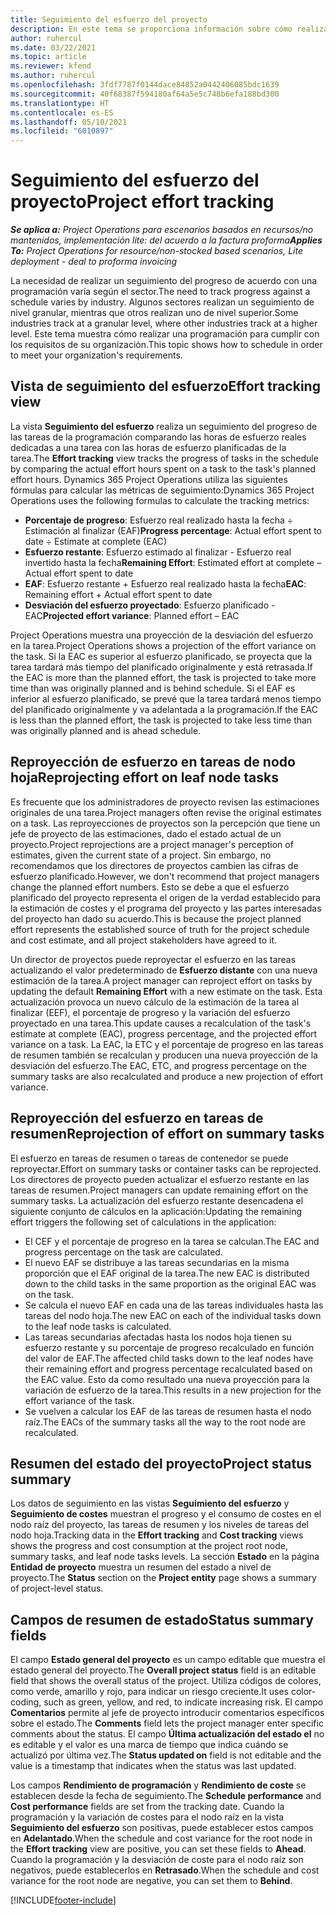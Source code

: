 ```yaml
---
title: Seguimiento del esfuerzo del proyecto
description: En este tema se proporciona información sobre cómo realizar un seguimiento de esfuerzo en el progreso y el progreso del trabajo.
author: ruhercul
ms.date: 03/22/2021
ms.topic: article
ms.reviewer: kfend
ms.author: ruhercul
ms.openlocfilehash: 3fdf7787f0144dace84852a0442406085bdc1639
ms.sourcegitcommit: 40f68387f594180af64a5e5c748b6efa188bd300
ms.translationtype: HT
ms.contentlocale: es-ES
ms.lasthandoff: 05/10/2021
ms.locfileid: "6010897"
---
```

# <a name="project-effort-tracking"></a><span data-ttu-id="ea8ff-103">Seguimiento del esfuerzo del proyecto</span><span class="sxs-lookup"><span data-stu-id="ea8ff-103">Project effort tracking</span></span>

<span data-ttu-id="ea8ff-104">_**Se aplica a:** Project Operations para escenarios basados en recursos/no mantenidos, implementación lite: del acuerdo a la factura proforma_</span><span class="sxs-lookup"><span data-stu-id="ea8ff-104">_**Applies To:** Project Operations for resource/non-stocked based scenarios, Lite deployment - deal to proforma invoicing_</span></span>

<span data-ttu-id="ea8ff-105">La necesidad de realizar un seguimiento del progreso de acuerdo con una programación varía según el sector.</span><span class="sxs-lookup"><span data-stu-id="ea8ff-105">The need to track progress against a schedule varies by industry.</span></span> <span data-ttu-id="ea8ff-106">Algunos sectores realizan un seguimiento de nivel granular, mientras que otros realizan uno de nivel superior.</span><span class="sxs-lookup"><span data-stu-id="ea8ff-106">Some industries track at a granular level, where other industries track at a higher level.</span></span> <span data-ttu-id="ea8ff-107">Este tema muestra cómo realizar una programación para cumplir con los requisitos de su organización.</span><span class="sxs-lookup"><span data-stu-id="ea8ff-107">This topic shows how to schedule in order to meet your organization's requirements.</span></span>

## <a name="effort-tracking-view"></a><span data-ttu-id="ea8ff-108">Vista de seguimiento del esfuerzo</span><span class="sxs-lookup"><span data-stu-id="ea8ff-108">Effort tracking view</span></span>

<span data-ttu-id="ea8ff-109">La vista **Seguimiento del esfuerzo** realiza un seguimiento del progreso de las tareas de la programación comparando las horas de esfuerzo reales dedicadas a una tarea con las horas de esfuerzo planificadas de la tarea.</span><span class="sxs-lookup"><span data-stu-id="ea8ff-109">The **Effort tracking** view tracks the progress of tasks in the schedule by comparing the actual effort hours spent on a task to the task's planned effort hours.</span></span> <span data-ttu-id="ea8ff-110">Dynamics 365 Project Operations utiliza las siguientes fórmulas para calcular las métricas de seguimiento:</span><span class="sxs-lookup"><span data-stu-id="ea8ff-110">Dynamics 365 Project Operations uses the following formulas to calculate the tracking metrics:</span></span>

- <span data-ttu-id="ea8ff-111">**Porcentaje de progreso**: Esfuerzo real realizado hasta la fecha ÷ Estimación al finalizar (EAF)</span><span class="sxs-lookup"><span data-stu-id="ea8ff-111">**Progress percentage**: Actual effort spent to date ÷ Estimate at complete (EAC)</span></span> 
- <span data-ttu-id="ea8ff-112">**Esfuerzo restante**: Esfuerzo estimado al finalizar - Esfuerzo real invertido hasta la fecha</span><span class="sxs-lookup"><span data-stu-id="ea8ff-112">**Remaining Effort**: Estimated effort at complete – Actual effort spent to date</span></span> 
- <span data-ttu-id="ea8ff-113">**EAF**: Esfuerzo restante + Esfuerzo real realizado hasta la fecha</span><span class="sxs-lookup"><span data-stu-id="ea8ff-113">**EAC**: Remaining effort + Actual effort spent to date</span></span> 
- <span data-ttu-id="ea8ff-114">**Desviación del esfuerzo proyectado**: Esfuerzo planificado - EAC</span><span class="sxs-lookup"><span data-stu-id="ea8ff-114">**Projected effort variance**: Planned effort – EAC</span></span>

<span data-ttu-id="ea8ff-115">Project Operations muestra una proyección de la desviación del esfuerzo en la tarea.</span><span class="sxs-lookup"><span data-stu-id="ea8ff-115">Project Operations shows a projection of the effort variance on the task.</span></span> <span data-ttu-id="ea8ff-116">Si la EAC es superior al esfuerzo planificado, se proyecta que la tarea tardará más tiempo del planificado originalmente y está retrasada.</span><span class="sxs-lookup"><span data-stu-id="ea8ff-116">If the EAC is more than the planned effort, the task is projected to take more time than was originally planned and is behind schedule.</span></span> <span data-ttu-id="ea8ff-117">Si el EAF es inferior al esfuerzo planificado, se prevé que la tarea tardará menos tiempo del planificado originalmente y va adelantada a la programación.</span><span class="sxs-lookup"><span data-stu-id="ea8ff-117">If the EAC is less than the planned effort, the task is projected to take less time than was originally planned and is ahead schedule.</span></span>

## <a name="reprojecting-effort-on-leaf-node-tasks"></a><span data-ttu-id="ea8ff-118">Reproyección de esfuerzo en tareas de nodo hoja</span><span class="sxs-lookup"><span data-stu-id="ea8ff-118">Reprojecting effort on leaf node tasks</span></span>

<span data-ttu-id="ea8ff-119">Es frecuente que los administradores de proyecto revisen las estimaciones originales de una tarea.</span><span class="sxs-lookup"><span data-stu-id="ea8ff-119">Project managers often revise the original estimates on a task.</span></span> <span data-ttu-id="ea8ff-120">Las reproyecciones de proyectos son la percepción que tiene un jefe de proyecto de las estimaciones, dado el estado actual de un proyecto.</span><span class="sxs-lookup"><span data-stu-id="ea8ff-120">Project reprojections are a project manager's perception of estimates, given the current state of a project.</span></span> <span data-ttu-id="ea8ff-121">Sin embargo, no recomendamos que los directores de proyectos cambien las cifras de esfuerzo planificado.</span><span class="sxs-lookup"><span data-stu-id="ea8ff-121">However, we don't recommend that project managers change the planned effort numbers.</span></span> <span data-ttu-id="ea8ff-122">Esto se debe a que el esfuerzo planificado del proyecto representa el origen de la verdad establecido para la estimación de costes y el programa del proyecto y las partes interesadas del proyecto han dado su acuerdo.</span><span class="sxs-lookup"><span data-stu-id="ea8ff-122">This is because the project planned effort represents the established source of truth for the project schedule and cost estimate, and all project stakeholders have agreed to it.</span></span>

<span data-ttu-id="ea8ff-123">Un director de proyectos puede reproyectar el esfuerzo en las tareas actualizando el valor predeterminado de **Esfuerzo distante** con una nueva estimación de la tarea.</span><span class="sxs-lookup"><span data-stu-id="ea8ff-123">A project manager can reproject effort on tasks by updating the default **Remaining Effort** with a new estimate on the task.</span></span> <span data-ttu-id="ea8ff-124">Esta actualización provoca un nuevo cálculo de la estimación de la tarea al finalizar (EEF), el porcentaje de progreso y la variación del esfuerzo proyectado en una tarea.</span><span class="sxs-lookup"><span data-stu-id="ea8ff-124">This update causes a recalculation of the task's estimate at complete (EAC), progress percentage, and the projected effort variance on a task.</span></span> <span data-ttu-id="ea8ff-125">La EAC, la ETC y el porcentaje de progreso en las tareas de resumen también se recalculan y producen una nueva proyección de la desviación del esfuerzo.</span><span class="sxs-lookup"><span data-stu-id="ea8ff-125">The EAC, ETC, and progress percentage on the summary tasks are also recalculated and produce a new projection of effort variance.</span></span>

## <a name="reprojection-of-effort-on-summary-tasks"></a><span data-ttu-id="ea8ff-126">Reproyección del esfuerzo en tareas de resumen</span><span class="sxs-lookup"><span data-stu-id="ea8ff-126">Reprojection of effort on summary tasks</span></span>

<span data-ttu-id="ea8ff-127">El esfuerzo en tareas de resumen o tareas de contenedor se puede reproyectar.</span><span class="sxs-lookup"><span data-stu-id="ea8ff-127">Effort on summary tasks or container tasks can be reprojected.</span></span> <span data-ttu-id="ea8ff-128">Los directores de proyecto pueden actualizar el esfuerzo restante en las tareas de resumen.</span><span class="sxs-lookup"><span data-stu-id="ea8ff-128">Project managers can update remaining effort on the summary tasks.</span></span> <span data-ttu-id="ea8ff-129">La actualización del esfuerzo restante desencadena el siguiente conjunto de cálculos en la aplicación:</span><span class="sxs-lookup"><span data-stu-id="ea8ff-129">Updating the remaining effort triggers the following set of calculations in the application:</span></span>

- <span data-ttu-id="ea8ff-130">El CEF y el porcentaje de progreso en la tarea se calculan.</span><span class="sxs-lookup"><span data-stu-id="ea8ff-130">The EAC and progress percentage on the task are calculated.</span></span>
- <span data-ttu-id="ea8ff-131">El nuevo EAF se distribuye a las tareas secundarias en la misma proporción que el EAF original de la tarea.</span><span class="sxs-lookup"><span data-stu-id="ea8ff-131">The new EAC is distributed down to the child tasks in the same proportion as the original EAC was on the task.</span></span>
- <span data-ttu-id="ea8ff-132">Se calcula el nuevo EAF en cada una de las tareas individuales hasta las tareas del nodo hoja.</span><span class="sxs-lookup"><span data-stu-id="ea8ff-132">The new EAC on each of the individual tasks down to the leaf node tasks is calculated.</span></span> 
- <span data-ttu-id="ea8ff-133">Las tareas secundarias afectadas hasta los nodos hoja tienen su esfuerzo restante y su porcentaje de progreso recalculado en función del valor de EAF.</span><span class="sxs-lookup"><span data-stu-id="ea8ff-133">The affected child tasks down to the leaf nodes have their remaining effort and progress percentage recalculated based on the EAC value.</span></span> <span data-ttu-id="ea8ff-134">Esto da como resultado una nueva proyección para la variación de esfuerzo de la tarea.</span><span class="sxs-lookup"><span data-stu-id="ea8ff-134">This results in a new projection for the effort variance of the task.</span></span> 
- <span data-ttu-id="ea8ff-135">Se vuelven a calcular los EAF de las tareas de resumen hasta el nodo raíz.</span><span class="sxs-lookup"><span data-stu-id="ea8ff-135">The EACs of the summary tasks all the way to the root node are recalculated.</span></span>


## <a name="project-status-summary"></a><span data-ttu-id="ea8ff-136">Resumen del estado del proyecto</span><span class="sxs-lookup"><span data-stu-id="ea8ff-136">Project status summary</span></span>

<span data-ttu-id="ea8ff-137">Los datos de seguimiento en las vistas **Seguimiento del esfuerzo** y **Seguimiento de costes** muestran el progreso y el consumo de costes en el nodo raíz del proyecto, las tareas de resumen y los niveles de tareas del nodo hoja.</span><span class="sxs-lookup"><span data-stu-id="ea8ff-137">Tracking data in the **Effort tracking** and **Cost tracking** views shows the progress and cost consumption at the project root node, summary tasks, and leaf node tasks levels.</span></span> <span data-ttu-id="ea8ff-138">La sección **Estado** en la página **Entidad de proyecto** muestra un resumen del estado a nivel de proyecto.</span><span class="sxs-lookup"><span data-stu-id="ea8ff-138">The **Status** section on the **Project entity** page shows a summary of project-level status.</span></span>

## <a name="status-summary-fields"></a><span data-ttu-id="ea8ff-139">Campos de resumen de estado</span><span class="sxs-lookup"><span data-stu-id="ea8ff-139">Status summary fields</span></span>

<span data-ttu-id="ea8ff-140">El campo **Estado general del proyecto** es un campo editable que muestra el estado general del proyecto.</span><span class="sxs-lookup"><span data-stu-id="ea8ff-140">The **Overall project status** field is an editable field that shows the overall status of the project.</span></span> <span data-ttu-id="ea8ff-141">Utiliza códigos de colores, como verde, amarillo y rojo, para indicar un riesgo creciente.</span><span class="sxs-lookup"><span data-stu-id="ea8ff-141">It uses color-coding, such as green, yellow, and red, to indicate increasing risk.</span></span> <span data-ttu-id="ea8ff-142">El campo **Comentarios** permite al jefe de proyecto introducir comentarios específicos sobre el estado.</span><span class="sxs-lookup"><span data-stu-id="ea8ff-142">The **Comments** field lets the project manager enter specific comments about the status.</span></span> <span data-ttu-id="ea8ff-143">El campo **Última actualización del estado el** no es editable y el valor es una marca de tiempo que indica cuándo se actualizó por última vez.</span><span class="sxs-lookup"><span data-stu-id="ea8ff-143">The **Status updated on** field is not editable and the value is a timestamp that indicates when the status was last updated.</span></span>

<span data-ttu-id="ea8ff-144">Los campos **Rendimiento de programación** y **Rendimiento de coste** se establecen desde la fecha de seguimiento.</span><span class="sxs-lookup"><span data-stu-id="ea8ff-144">The **Schedule performance** and **Cost performance** fields are set from the tracking date.</span></span> <span data-ttu-id="ea8ff-145">Cuando la programación y la variación de costes para el nodo raíz en la vista **Seguimiento del esfuerzo** son positivas, puede establecer estos campos en **Adelantado**.</span><span class="sxs-lookup"><span data-stu-id="ea8ff-145">When the schedule and cost variance for the root node in the **Effort tracking** view are positive, you can set these fields to **Ahead**.</span></span> <span data-ttu-id="ea8ff-146">Cuando la programación y la desviación de coste para el nodo raíz son negativos, puede establecerlos en **Retrasado**.</span><span class="sxs-lookup"><span data-stu-id="ea8ff-146">When the schedule and cost variance for the root node are negative, you can set them to **Behind**.</span></span>


[!INCLUDE[footer-include](../includes/footer-banner.md)]
